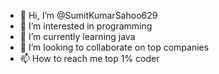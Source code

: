 - 👋 Hi, I’m @SumitKumarSahoo629
- 👀 I’m interested in programming 
- 🌱 I’m currently learning java
- 💞️ I’m looking to collaborate on top companies 
- 📫 How to reach me top 1% coder


